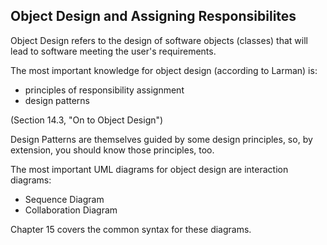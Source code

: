 ## Object Design and Assigning Responsibilites

Object Design refers to the design of software objects (classes) that will lead to software meeting the user's requirements.

The most important knowledge for object design (according to Larman) is:
- principles of responsibility assignment
- design patterns

(Section 14.3, "On to Object Design")

Design Patterns are themselves guided by some design principles, so, by
extension, you should know those principles, too.

The most important UML diagrams for object design are interaction diagrams:
- Sequence Diagram
- Collaboration Diagram

Chapter 15 covers the common syntax for these diagrams.

